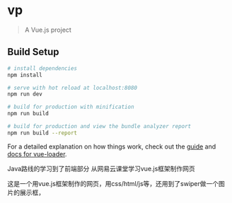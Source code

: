 # vp

> A Vue.js project

## Build Setup

``` bash
# install dependencies
npm install

# serve with hot reload at localhost:8080
npm run dev

# build for production with minification
npm run build

# build for production and view the bundle analyzer report
npm run build --report
```

For a detailed explanation on how things work, check out the [guide](http://vuejs-templates.github.io/webpack/) and [docs for vue-loader](http://vuejs.github.io/vue-loader).

Java路线的学习到了前端部分
从网易云课堂学习vue.js框架制作网页

这是一个用vue.js框架制作的网页，用css/html/js等，还用到了swiper做一个图片的展示框，

